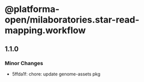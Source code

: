 # @platforma-open/milaboratories.star-read-mapping.workflow

## 1.1.0

### Minor Changes

- 5ffda1f: chore: update genome-assets pkg

